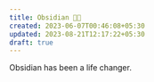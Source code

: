 ```yaml
---
title: Obsidian 🤘🏼
created: 2023-06-07T00:46:08+05:30
updated: 2023-08-21T12:17:22+05:30
draft: true
---
```


Obsidian has been a life changer. 
